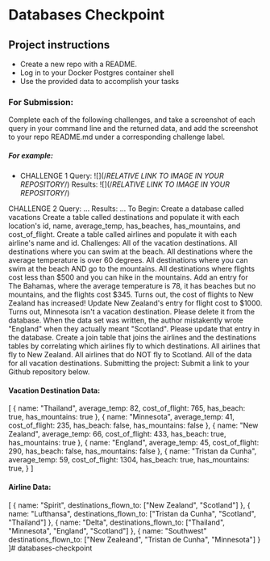 # Databases Checkpoint

## Project instructions
- Create a new repo with a README.
- Log in to your Docker Postgres container shell
- Use the provided data to accomplish your tasks

### For Submission:
Complete each of the following challenges, and take a screenshot of each query in your command line and the returned data, and add the screenshot to your repo README.md under a corresponding challenge label.

##### For example:

- CHALLENGE 1
Query: ![](/*RELATIVE LINK TO IMAGE IN YOUR REPOSITORY*/)
Results: ![](/*RELATIVE LINK TO IMAGE IN YOUR REPOSITORY*/)

CHALLENGE 2
Query: ...
Results: ...
To Begin:
Create a database called vacations
Create a table called destinations and populate it with each location's id, name, average_temp, has_beaches, has_mountains, and cost_of_flight.
Create a table called airlines and populate it with each airline's name and id.
Challenges:
All of the vacation destinations.
All destinations where you can swim at the beach.
All destinations where the average temperature is over 60 degrees.
All destinations where you can swim at the beach AND go to the mountains.
All destinations where flights cost less than $500 and you can hike in the mountains.
Add an entry for The Bahamas, where the average temperature is 78, it has beaches but no mountains, and the flights cost $345.
Turns out, the cost of flights to New Zealand has increased! Update New Zealand's entry for flight cost to $1000.
Turns out, Minnesota isn't a vacation destination. Please delete it from the database.
When the data set was written, the author mistakently wrote "England" when they actually meant "Scotland". Please update that entry in the database.
Create a join table that joins the airlines and the destinations tables by correlating which airlines fly to which destinations.
All airlines that fly to New Zealand.
All airlines that do NOT fly to Scotland.
All of the data for all vacation destinations.
Submitting the project:
Submit a link to your Github repository below.



#### Vacation Destination Data:

[
    {
        name: "Thailand",
        average_temp: 82,
        cost_of_flight: 765,
        has_beach: true,
        has_mountains: true
    },
    {
        name: "Minnesota",
        average_temp: 41,
        cost_of_flight: 235,
        has_beach: false,
        has_mountains: false
    },
    {
        name: "New Zealand",
        average_temp: 66,
        cost_of_flight: 433,
        has_beach: true,
        has_mountains: true
    },
    {
        name: "England",
        average_temp: 45,
        cost_of_flight: 290,
        has_beach: false,
        has_mountains: false
    },
    {
        name: "Tristan da Cunha",
        average_temp: 59,
        cost_of_flight: 1304,
        has_beach: true,
        has_mountains: true,
    }
]

#### Airline Data:

[
  {
    name: "Spirit",
    destinations_flown_to: ["New Zealand", "Scotland"]
  },
  {
    name: "Lufthansa",
    destinations_flown_to: ["Tristan da Cunha", "Scotland", "Thailand"]
  },
  {
    name: "Delta",
    destinations_flown_to: ["Thailand", "Minnesota", "England", "Scotland"]
  },
  {
    name: "Southwest"
    destinations_flown_to: ["New Zealeand", "Tristan de Cunha", "Minnesota"]
  }
]# databases-checkpoint
